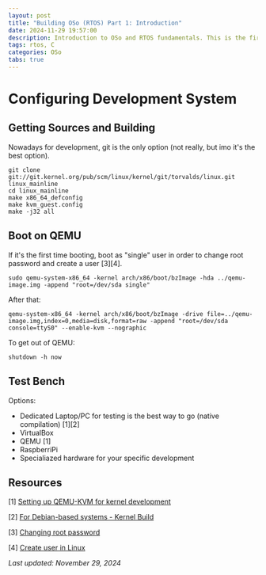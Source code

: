 ```yaml
---
layout: post
title: "Building OSo (RTOS) Part 1: Introduction"
date: 2024-11-29 19:57:00
description: Introduction to OSo and RTOS fundamentals. This is the first post about my journey creating a Real-Time Operating System from scratch.
tags: rtos, C
categories: OSo
tabs: true
---
```


# Configuring Development System

## Getting Sources and Building

Nowadays for development, git is the only option (not really, but imo it's the best option).

```
git clone git://git.kernel.org/pub/scm/linux/kernel/git/torvalds/linux.git linux_mainline
cd linux_mainline
make x86_64_defconfig
make kvm_guest.config
make -j32 all
```

## Boot on QEMU

If it's the first time booting, boot as "single" user in order to change root password
and create a user [3][4].

```
sudo qemu-system-x86_64 -kernel arch/x86/boot/bzImage -hda ../qemu-image.img -append "root=/dev/sda single"
```

After that:

```
qemu-system-x86_64 -kernel arch/x86/boot/bzImage -drive file=../qemu-image.img,index=0,media=disk,format=raw -append "root=/dev/sda console=ttyS0" --enable-kvm --nographic
```

To get out of QEMU:

```
shutdown -h now
```

## Test Bench

Options:

* Dedicated Laptop/PC for testing is the best way to go (native compilation) [1][2]
* VirtualBox
* QEMU [1]
* RaspberriPi
* Specialiazed hardware for your specific development


## Resources

[1] [Setting up QEMU-KVM for kernel development]( https://www.collabora.com/news-and-blog/blog/2017/01/16/setting-up-qemu-kvm-for-kernel-development/)

[2] [For Debian-based systems - Kernel Build](https://wiki.ubuntu.com/KernelTeam/GitKernelBuild)

[3] [Changing root password](https://askubuntu.com/questions/57620/getting-an-authentication-token-manipulation-error-when-trying-to-change-my-us)

[4] [Create user in Linux](https://linuxize.com/post/how-to-create-users-in-linux-using-the-useradd-command/)

*Last updated: November 29, 2024*
